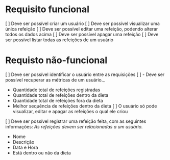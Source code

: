 # Requisito funcional

[ ] Deve ser possível criar um usuário
[ ] Deve ser possível visualizar uma única refeição
[ ] Deve ser possível editar uma refeição, podendo alterar todos os dados acima
[ ] Deve ser possível apagar uma refeição
[ ] Deve ser possível listar todas as refeições de um usuário

# Requisto não-funcional

[ ] Deve ser possível identificar o usuário entre as requisições
[ ] - Deve ser possível recuperar as métricas de um usuário.\_

- Quantidade total de refeições registradas
- Quantidade total de refeições dentro da dieta
- Quantidade total de refeições fora da dieta
- Melhor sequência de refeições dentro da dieta
  [ ] O usuário só pode visualizar, editar e apagar as refeições o qual ele criou

[ ] Deve ser possível registrar uma refeição feita, com as seguintes informações:
_As refeições devem ser relacionadas a um usuário._

- Nome
- Descrição
- Data e Hora
- Está dentro ou não da dieta
